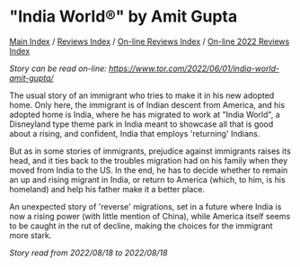 # "India World®" by Amit Gupta

[Main Index](../../../README.md) / [Reviews Index](../../README.md) / [On-line Reviews Index](../README.md) / [On-line 2022 Reviews Index](README.md)

*Story can be read on-line: <https://www.tor.com/2022/06/01/india-world-amit-gupta/>*

The usual story of an immigrant who tries to make it in his new adopted home. Only here, the immigrant is of Indian descent from America, and his adopted home is India, where he has migrated to work at "India World", a Disneyland type theme park in India meant to showcase all that is good about a rising, and confident, India that employs 'returning' Indians.

But as in some stories of immigrants, prejudice against immigrants raises its head, and it ties back to the troubles migration had on his family when they moved from India to the US. In the end, he has to decide whether to remain an up and rising migrant in India, or return to America (which, to him, is his homeland) and help his father make it a better place.

An unexpected story of 'reverse' migrations, set in a future where India is now a rising power (with little mention of China), while America itself seems to be caught in the rut of decline, making the choices for the immigrant more stark.

*Story read from 2022/08/18 to 2022/08/18*
